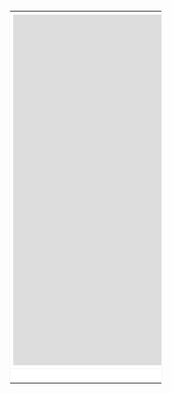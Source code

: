 
<table style="margin:0 0 10px 0; width:244px; background:#fff; border:1px solid #F3F3F3;" cellspacing="0" cellpadding="0"><tr><td style="font-family:verdana; font-size:11px; color:#000; padding:5px 5px;"><iframe allowfullscreen="true" webkitallowfullscreen="true" mozallowfullscreen="true" style="width:968px;height:561px;" src="https://game316009.konggames.com/gamez/0031/6009/live/index.html" width="968px" height="561px" frameborder="0" scrolling="no"></iframe></td></tr><tr><td style="font-family:verdana; font-size:11px; padding:5px 10px; border-top:1px solid #F3F3F3;" align="center"><strong><a href="https://m.gamesflow.com/?play=10018114" target="\_blank">Retro bowl</a></strong> | <a href="https://m.gamesflow.com" title="Mobile games with Gamesflow.com" target="\_blank">Mobile games</a> with Gamesflow.com</td></tr></table>
